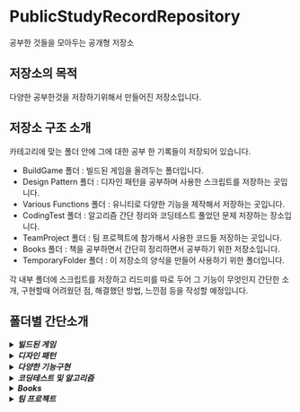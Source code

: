 # PublicStudyRecordRepository
 공부한 것들을 모아두는 공개형 저장소

## 저장소의 목적
 다양한 공부한것을 저장하기위해서 만들어진 저장소입니다. 
 
## 저장소 구조 소개
  카테고리에 맞는 폴더 안에 그에 대한 공부 한 기록들이 저장되어 있습니다.
 * BuildGame 폴더 : 빌드된 게임을 올려두는 폴더입니다.
 * Design Pattern 폴더 : 디자인 패턴을 공부하며 사용한 스크립트를 저장하는 곳입니다.
 * Various Functions 폴더 : 유니티로 다양한 기능을 제작해서 저장하는 곳입니다.
 * CodingTest 폴더 : 알고리즘 간단 정리와 코딩테스트 풀었던 문제 저장하는 장소입니다.
 * TeamProject 폴더 : 팀 프로젝트에 참가해서 사용한 코드들 저장하는 곳입니다.
 * Books 폴더 : 책을 공부하면서 간단히 정리하면서 공부하기 위한 저장소입니다.
 * TemporaryFolder 폴더 : 이 저장소의 양식을 만들어 사용하기 위한 폴더입니다.

 각 내부 폴더에 스크립트를 저장하고 리드미를 따로 두어 그 기능이 무엇인지 간단한 소개, 구현할때 어려웠던 점, 해결했던 방법, 느낀점 등을 작성할 예정입니다.


## 폴더별 간단소개
 <details>
 <summary><b><em>빌드된 게임</em></b> </summary>   
* **[3D 수박게임][3dsuikagamelink]**  : 수박게임을 3d로 바꿔서 제작     
 </details>   

 <details>
 <summary><b><em>디자인 패턴</em></b> </summary>
   
 Unity:     
* **[오브젝트풀 패턴][ObjectPoolingBaselink]**  : 객체를 재사용하여 자주 발생하는 가비지 컬렉션 호출을 줄여서 메모리 사용을 효율적으로 개선하는 패턴.    
* **[몬스터 AI FSM][FSMlink]**  : 객체의 동작을 다양한 상태로 나누고, 이 상태들 간의 전환과 각 상태에서의 행동을 관리하는 패턴.    
* **[싱글톤 패턴][Singletonlink]**  : 특정 클래스가 단 하나의 인스턴스만 가지도록 하는 디자인 패턴이며 전역 접근이 가능하다, 제네릭으로 구현되어있는 스크립트.
* **[팩토리 패턴][Factorylink]**  : 객체 생성을 공장(Factory) 클래스로 캡슐화 처리하여 대신 생성하게 하는 생성 디자인 패턴이다.
* **[추상 팩토리 패턴][AbstractFactorylink]**  : 객체 군을 생성하는 인터페이스 제공과 서로 다른 종류의 팩토리를 사용하여 객체를 생성하는 디자인패턴.
* **[빌더 패턴][Builderlink]**  : 빌더 패턴은 복잡한 객체의 생성 및 구성을 단순화하고, 객체의 생성 과정을 분리하여 유연성을 제공하는 디자인 패턴이다.
* **[몬스터 AI BehaviorTree][BehaviorTreelink]**  : 객체의 동작을 트리 구조 내의 노드로 구성하여 객체의 동작과 결정을 효과적으로 관리하는 디자인패턴.  
 
 </details>

 <details>
 <summary><b><em>다양한 기능구현</em></b> </summary>

 Unity:    
* **[체력바][HPBarlink]**  : 체력을 가진 오브젝트 머리위에 표시되는 막대로 HP상태를 알려주는 기능.
* **[로프액션][GrapplingHookslink]**  : 마우스 에임 방향으로 로프를 발사해 그 곳으로 직선이동이나 스윙이동하는 기능.
* **[Json 데이터 관리][JsonDataManagerlink]**  : Json으로 데이터를 관리 및 저장하는 시스템
* **[메쉬로 도형그리기][DrawShapeMeshlink]**  : Unity Graphics 시스템을 이용해서 도형모양의 메쉬를 생성해 보여주는 기능
* **[범위공격 시스템][RangeHitSystemlink]**  : 메쉬로 도형을 그리면서 그 구역내에 있는 오브젝트에 대미지를 주는 방식.
* **[캐릭터 이동관련 스크립트][Movementlink]**  :  캐릭터가 이동하는 방식에 대한 스크립트.
* **[파쿠르 시스템][Parkourlink]**  :  캐릭터가 특정 오브젝트와 상호작용해서 구조물을 활용해 이동하는 시스템.
* **[IK][IKlink]**  : 손과 발의 IK(역운동학) 사용해보는 스크립트.
* **[스킬트리][SkillTreelink]**  : Path of Exile 스킬트리처럼 나무가지가 뻣어나가는 형태의 스킬트리 구현
* **[퀵슬롯스킬][QuickSlotSkilllink]**  : UI에 스킬을 등록해서 스킬을 사용하고 쿨타임같은 사용경험을 높여주는 기능 구현
* **[반응형UI][UIResolutionAdaptationlink]**  : 해상도가 변경됨에 따라 UI의 위치조정
* **[카메라][Cameralink]**  : 플레이어의 카메라 구현
* **[전투시스템][CombatSystemlink]**  : 플레이어의 전투시스템 관련 스크립트 모음
* **[플레이어스킬구현][PlayerSkilllink]**  : 플레이어가 사용하는 스킬을 구현해보는 부분

아래의 목록은 코드 공개 예정이 없거나 정리가 안돼서 스크립트 업로드가 안된 기능들입니다.

* **[월드 생성 시스템][WorldSystemlink]**  : 청크 단위로 월드를 시드 값을 통해 절차적으로 생성하고 풀링을 통해 관리하는 기능
* **[씬 전환 시스템][ScenManagerlink]**  : 씬 전환시 로딩 씬으로 진입해 비동기 로딩 및 로딩 화면을 통한 부드러운 씬 전환 구현
* **[인벤토리][InventorySystemlink]**  : 흔히 플레이어가 사용하는 인벤토리를 구현 ( 정렬, 슬롯 추가 및 슬롯 잠금, 아이템 스왑 등 )
* **[스캔 시스템][ScanSystemlink]**  : 플레이어 기준으로 특정 오브젝트를 탐지하는 시스템
* **[공중섬 조종 및 건설][IslandSystemlink]**  : 레프트라는 게임의 배처럼 플레이어가 땅을 늘리고 그 땅덩어리를 방향과 속도 등을 조절할 수 있는 시스템
* **[포탈 저장서 및 포탈][PortalSystemlink]**  : 플레이어가 저장한 포탈을 관리하고 생성하는 시스템, 포탈은 이동할 위치를 이미지를 통해 보여줌 (수정)
* **[글라이딩 시스템][GlidingSystemlink]**  : 날개 비행 시스템
* **[시네머신을 활용한 타이틀씬][CinemachineTitleScreenlink]**  : 시작, 옵션, 끝내기
* **[게임 사용자 설정 화면][SettingScreenlink]**  : 사용자가 옵션을 설정할 수 있도록 하는 화면  
* **[뱀서라이크 만들어보기][GamesLikeVampireSurvivorslink]**  : 몹 소환, 레벨링시스템, 스킬관련 등

 </details>

<details>
 <summary><b><em> 코딩테스트 및 알고리즘 </em></b> </summary>

* **[간단한 알고리즘 정리][Algorithmllink]** : 간단하게 알고리즘 정리
* **[백준][BAEKJOONllink]**  : 코딩테스트 사이트인 백준을 풀고 정리한 폴더

 </details>

<details>
<summary><b><em>Books</em></b> </summary>

 * **[Effective C++][EffectiveClink]**

 </details>

<details>
<summary><b><em>팀 프로젝트</em></b> </summary>

* **[TeamDemonStrate][TeamProjectDemonStratelink]**  : 21.04.13 ~ 21.10.12 학교생활 중 진행한 중단된 팀 프로젝트에서 만들었던 코드
 
 </details>   
     
[3dsuikagamelink]: /BuildGame/3DSuikaGame  
[ObjectPoolingBaselink]: /DesignPattern/ObjectPoolingBase
[FSMlink]: /DesignPattern/MonsterAI/FSM
[Singletonlink]: /DesignPattern/Singleton
[Factorylink]: /DesignPattern/FactoryPattern
[AbstractFactorylink]: /DesignPattern/AbstractFactoryPattern
[Builderlink]: /DesignPattern/BuilderPattern
[BehaviorTreelink]: /DesignPattern/MonsterAI/BehaviorTree

[HPBarlink]: /VariousFunctions/HPBar   
[GrapplingHookslink]: /VariousFunctions/GrapplingHooksAndRopeSwing
[JsonDataManagerlink]: /VariousFunctions/JsonDataManager
[DrawShapeMeshlink]: /VariousFunctions/DrawShapeMesh
[RangeHitSystemlink]: /VariousFunctions/RangeHitSystem
[Movementlink]: /VariousFunctions/Movement&Parkour/Movement
[Parkourlink]: /VariousFunctions/Movement&Parkour/Parkour
[IKlink]: /VariousFunctions/IK(InverseKinematics)
[SkillTreelink]: /VariousFunctions/SkillSystem/SkillTree
[QuickSlotSkilllink]: /VariousFunctions/SkillSystem/QuickSlotSkill
[UIResolutionAdaptationlink]: /VariousFunctions/UIResolutionAdaptation
[Cameralink]: /VariousFunctions/Camera
[CombatSystemlink]: /VariousFunctions/CombatSystem
[PlayerSkilllink]: /VariousFunctions/SkillSystem/PlayerSkill
[WorldSystemlink]: /VariousFunctions/WorldSystem
[ScenManagerlink]: /VariousFunctions/ScenManager
[InventorySystemlink]: /VariousFunctions/InventorySystem
[ScanSystemlink]: /VariousFunctions/WorldScan
[IslandSystemlink]: /VariousFunctions/IslandSystem
[PortalSystemlink]: /VariousFunctions/PortalSystem
[GlidingSystemlink]: /VariousFunctions/Gliding
[CinemachineTitleScreenlink]: /VariousFunctions/CinemachineTitleScreen
[SettingScreenlink]: /VariousFunctions/SettingScreen
[GamesLikeVampireSurvivorslink]: /VariousFunctions/GamesLikeVampireSurvivors


[Algorithmllink]: /CodingTest   
[BAEKJOONllink]: /CodingTest/Baekjoon   

[EffectiveClink]: /Books/EffectiveC++

[TeamProjectDemonStratelink]: /TeamProject/DemonStrate
